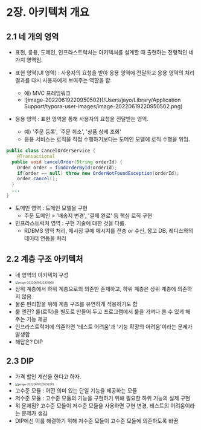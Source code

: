 # 2장. 아키텍처 개요

## 2.1 네 개의 영역

- 표현, 응용, 도메인, 인프라스트럭처는 아키텍처를 설계할 때 출현하는 전형적인 네 가지 영역임.

- 표현 영역(UI 영역) : 사용자의 요청을 받아 응용 영역에 전달하고 응용 영역의 처리 결과를 다시 사용자에게 보여주는 역할을 함.
  - 예) MVC 프레임워크
  - ![image-20220619220950502](/Users/jayo/Library/Application Support/typora-user-images/image-20220619220950502.png)

- 응용 영역 : 표현 영역을 통해 사용자의 요청을 전달받는 영역.
  - 예) '주문 등록', '주문 취소', '상품 상세 조회'
  - 응용 서비스는 로직을 직접 수행하기보다는 도메인 모델에 로직 수행을 위임.

~~~java
public class CancelOrderService {
	@Transactional
  public void cancelOrder(String orderId) {
    Order order = findOrderById(orderId);
    if(order == null) throw new OrderNotFoundException(orderId);
    order.cancel();
  }
  ...
}
~~~

- 도메인 영역 : 도메인 모델을 구현
  - 주문 도메인 > '배송지 변경', '결제 완료' 등 핵심 로직 구현
- 인프라스트럭처 영역 : 구현 기술에 대한 것을 다룸.
  - RDBMS 영역 처리, 메시징 큐에 메시지를 전송 or 수신, 몽고 DB, 레디스와의 데이터 연동을 처리

## 2.2 계층 구조 아키텍처

- 네 영역의 아키텍처 구성
- <img src="/Users/jayo/Library/Application Support/typora-user-images/image-20220619222331900.png" alt="image-20220619222331900" style="zoom:50%;" />
- 상위 계층에서 하위 계층으로의 의존만 존재하고, 하위 계층은 상위 계층에 의존하지 않음
- 물론 편리함을 위해 계층 구조를 유연하게 적용하기도 함
- 룰 엔진? 룰(로직)을 별도로 만들어 두고 프로그램에서 룰을 가져다 쓸 수 있게 해 주는 기능 제공
- 인프라스트럭처에 의존하면 '테스트 어려움'과 '기능 확장의 어려움'이라는 문제가 발생함
- 해답은? DIP

## 2.3 DIP

- 가격 할인 계산을 한다고 하자.
- <img src="/Users/jayo/Library/Application Support/typora-user-images/image-20220619225033241.png" alt="image-20220619225033241" style="zoom:50%;" />
- 고수준 모듈 : 어떤 의미 있는 단일 기능을 제공하는 모듈
- 저수준 모듈 : 고수준 모듈의 기능을 구현하기 위해 필요한 하위 기능의 실제 구현
- 위 문제점? 고수준 모듈이 저수준 모듈을 사용하면 구현 변경, 테스트의 어려움이라는 문제가 생김
- DIP에선 이를 해결하기 위해 저수준 모듈이 고수준 모듈에 의존하도록 바꿈





































